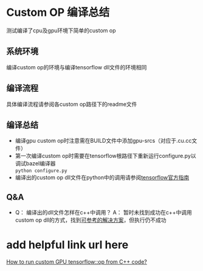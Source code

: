 # Custom OP 编译总结
测试编译了cpu及gpu环境下简单的custom op

## 系统环境
编译custom op的环境与编译tensorflow dll文件的环境相同

## 编译流程
具体编译流程请参阅各custom op路径下的readme文件

## 编译总结
* 编译gpu custom op时注意需在BUILD文件中添加gpu-srcs（对应于.cu.cc文件）
* 第一次编译custom op时需要在tensorflow根路径下重新运行configure.py以调试bazel编译器</br>
`python configure.py`
* 编译出的custom op dll文件在python中的调用请参阅[tensorflow官方指南](https://tensorflow.google.cn/guide/extend/op)

## Q&A
* Q： 编译出的dll文件怎样在c++中调用？
A： 暂时未找到成功在c++中调用custom op dll的方式，找到[可参考的解决方案](https://stackoverflow.com/questions/50125889/c-tensorflow-api-with-tensorrt/50449271#50449271)，但执行仍不成功

# add helpful link url here
[How to run custom GPU tensorflow::op from C++ code?](https://www.e-learn.cn/content/wangluowenzhang/995785)